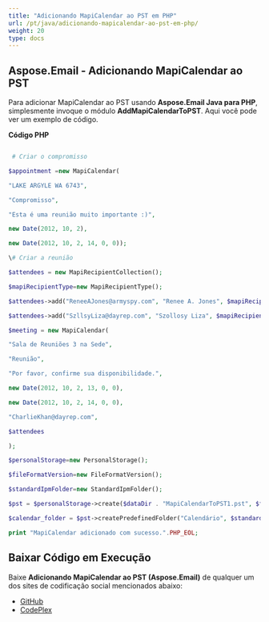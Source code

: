 ```yaml
---
title: "Adicionando MapiCalendar ao PST em PHP"
url: /pt/java/adicionando-mapicalendar-ao-pst-em-php/
weight: 20
type: docs
---
```


## **Aspose.Email - Adicionando MapiCalendar ao PST**  
Para adicionar MapiCalendar ao PST usando **Aspose.Email Java para PHP**, simplesmente invoque o módulo **AddMapiCalendarToPST**. Aqui você pode ver um exemplo de código.  

**Código PHP**  

``` php  

 # Criar o compromisso  

$appointment =new MapiCalendar(  

"LAKE ARGYLE WA 6743",  

"Compromisso",  

"Esta é uma reunião muito importante :)",  

new Date(2012, 10, 2),  

new Date(2012, 10, 2, 14, 0, 0));  

\# Criar a reunião  

$attendees = new MapiRecipientCollection();  

$mapiRecipientType=new MapiRecipientType();  

$attendees->add("ReneeAJones@armyspy.com", "Renee A. Jones", $mapiRecipientType->MAPI_TO);  

$attendees->add("SzllsyLiza@dayrep.com", "Szollosy Liza", $mapiRecipientType->MAPI_TO);  

$meeting = new MapiCalendar(  

"Sala de Reuniões 3 na Sede",  

"Reunião",  

"Por favor, confirme sua disponibilidade.",  

new Date(2012, 10, 2, 13, 0, 0),  

new Date(2012, 10, 2, 14, 0, 0),  

"CharlieKhan@dayrep.com",  

$attendees  

);  

$personalStorage=new PersonalStorage();  

$fileFormatVersion=new FileFormatVersion();  

$standardIpmFolder=new StandardIpmFolder();  

$pst = $personalStorage->create($dataDir . "MapiCalendarToPST1.pst", $fileFormatVersion->Unicode);  

$calendar_folder = $pst->createPredefinedFolder("Calendário", $standardIpmFolder->Appointments);  

print "MapiCalendar adicionado com sucesso.".PHP_EOL;  

```  
## **Baixar Código em Execução**  
Baixe **Adicionando MapiCalendar ao PST (Aspose.Email)** de qualquer um dos sites de codificação social mencionados abaixo:  

- [GitHub](https://github.com/aspose-email/Aspose.Email-for-Java/blob/master/Plugins/Aspose_Email_Java_for_PHP/src/aspose/email/ProgrammingOutlook/WorkingWithOutlookPersonalStorage/AddMapiCalendarToPST.php)  
- [CodePlex](https://github.com/aspose-email/Aspose.Email-for-Java/blob/master/Plugins/Aspose.Email-for-Java_for_PHP/src/aspose/email/ProgrammingOutlook/WorkingWithOutlookPersonalStorage/AddMapiCalendarToPST.php)  